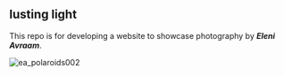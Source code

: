 ## lusting light


This repo is for developing a website to showcase photography by ***Eleni Avraam***.

![ea_polaroids002](https://user-images.githubusercontent.com/26836802/52057769-d0fdf000-255d-11e9-9852-b0e2c455559a.jpg)

